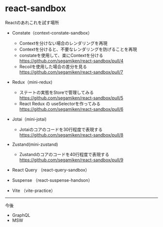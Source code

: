 # react-sandbox
Reactのあれこれを試す場所

- Constate（context-constate-sandbox） 
  - Contextを分けない場合のレンダリングを再現
  - Contextを分けると、不要なレンダリングを防げることを再現
  - constateを使用して、楽にContextを分ける https://github.com/segamiken/react-sandbox/pull/4
  - Recoilを使用した場合の差分を見る https://github.com/segamiken/react-sandbox/pull/7

- Redux（mini-redux)
  - ステートの実態をStoreで管理してみる https://github.com/segamiken/react-sandbox/pull/5
  - React Redux の useSelectorを作ってみる https://github.com/segamiken/react-sandbox/pull/6

- Jotai（mini-jotai)
  - Jotaiのコアのコードを30行程度で表現する https://github.com/segamiken/react-sandbox/pull/8

- Zustand(mini-zustand)
  - Zustandのコアのコードを40行程度で表現する https://github.com/segamiken/react-sandbox/pull/9

- React Query （react-query-sandbox）
- Suspense （react-suspense-handson）
- Vite （vite-practice）

---
今後

- GraphQL
- MSW
